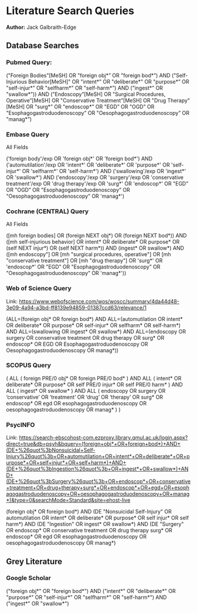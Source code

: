 # Literature Search Queries
**Author:** Jack Galbraith-Edge

## Database Searches

### Pubmed Query:
("Foreign Bodies"[MeSH] OR "foreign obj*” OR "foreign bod*”)
AND
("Self-Injurious Behavior[MeSH]" OR "intent*” OR "deliberate*" OR "purpose*” OR "self-injur*” OR "selfharm*" OR "self-harm*”)
AND
("ingest*” OR "swallow*”))
AND
("Endoscopy”[MeSH] OR "Surgical Procedures, Operative”[MeSH] OR "Conservative Treatment”[MeSH] OR "Drug Therapy"[MeSH] OR "surg*” OR "endoscop*” OR "EGD” OR "OGD” OR "Esophagogastroduodenoscopy” OR "Oesophagogastroduodenoscopy” OR "manag*”)

### Embase Query
All Fields

('foreign body'/exp OR 'foreign obj*' OR 'foreign bod*') 
AND 
('automutilation'/exp OR 'intent*' OR 'deliberate*' OR 'purpose*' OR 'self-injur*' OR 'selfharm*' OR 'self-harm*') 
AND 
('swallowing'/exp OR 'ingest*' OR 'swallow*') 
AND 
('endoscopy'/exp OR 'surgery'/exp OR 'conservative treatment'/exp OR 'drug therapy'/exp OR 'surg*' OR 'endoscop*' OR "EGD” OR "OGD” OR "Esophagogastroduodenoscopy” OR "Oesophagogastroduodenoscopy” OR 'manag*')

### Cochrane (CENTRAL) Query
All Fields

([mh foreign bodies] OR (foreign NEXT obj*) OR (foreign NEXT bod*))
AND
([mh self-injurious behavior] OR intent* OR deliberate* OR purpose* OR (self NEXT injur*) OR (self NEXT harm*))
AND
(ingest* OR swallow*)
AND
([mh endoscopy"] OR [mh "surgical procedures, operative"] OR [mh "conservative treatment"] OR [mh "drug therapy"] OR 'surg*' OR 'endoscop*' OR "EGD” OR "Esophagogastroduodenoscopy” OR "Oesophagogastroduodenoscopy” OR 'manag*'))


### Web of Science Query
Link: https://www.webofscience.com/wos/woscc/summary/4da44d48-3e09-4a94-a3bd-ff8139e94859-01387ccd63/relevance/1

(ALL=(foreign obj* OR foreign bod*)
AND
ALL=(automutilation OR intent* OR deliberate* OR purpose* OR self-injur* OR selfharm* OR self-harm*)
AND 
ALL=(swallowing OR ingest* OR swallow*)
AND
ALL=(endoscopy OR surgery OR conservative treatment OR drug therapy OR surg* OR endoscop* OR EGD OR Esophagogastroduodenoscopy OR Oesophagogastroduodenoscopy OR manag*))

### SCOPUS Query
( ALL ( foreign PRE/0 obj* OR foreign PRE/0 bod* ) 
AND ALL ( intent* OR deliberate* OR purpose* OR self PRE/0 injur* OR self PRE/0 harm* ) 
AND ALL ( ingest* OR swallow* ) 
AND ALL ( endoscopy OR surgery OR ‘conservative’ OR ‘treatment’ OR ‘drug’ OR ‘therapy’ OR surg* OR endoscop* OR egd OR esophagogastroduodenoscopy OR oesophagogastroduodenoscopy OR manag* ) )

### PsycINFO
Link: https://search-ebscohost-com.ezproxy.library.qmul.ac.uk/login.aspx?direct=true&db=psyh&bquery=(foreign+obj*+OR+foreign+bod*)+AND+(DE+%26quot%3bNonsuicidal+Self-Injury%26quot%3b+OR+automutilation+OR+intent*+OR+deliberate*+OR+purpose*+OR+self+injur*+OR+self+harm*)+AND+(DE+%26quot%3bIngestion%26quot%3b+OR+ingest*+OR+swallow*)+AND+(DE+%26quot%3bSurgery%26quot%3b+OR+endoscop*+OR+conservative+treatment+OR+drug+therapy+surg*+OR+endoscop*+OR+egd+OR+esophagogastroduodenoscopy+OR+oesophagogastroduodenoscopy+OR+manag*)&type=0&searchMode=Standard&site=ehost-live

(foreign obj* OR foreign bod*)
AND
(DE "Nonsuicidal Self-Injury" OR automutilation OR intent* OR deliberate* OR purpose* OR self injur* OR self harm*)
AND
(DE "Ingestion" OR ingest* OR swallow*)
AND
(DE "Surgery" OR endoscop* OR conservative treatment OR drug therapy surg* OR endoscop* OR egd OR esophagogastroduodenoscopy OR oesophagogastroduodenoscopy OR manag*)

## Grey Literature

### Google Scholar

("foreign obj*" OR "foreign bod*")
AND
("intent*" OR "deliberate*" OR "purpose*" OR "self-injur*" OR "selfharm*" OR "self-harm*")
AND
("ingest*" OR "swallow*")